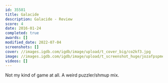 ```yaml
---
id: 35581
title: Galacide
description: Galacide - Review
score: 4
date: 2016-01-24
completed: true
awards: []
modified_date: 2022-07-04
screenshots: []
cover: //images.igdb.com/igdb/image/upload/t_cover_big/co2kf3.jpg
image: //images.igdb.com/igdb/image/upload/t_screenshot_huge/jozafpspmeuufovby34z.jpg
videos: []
---
```

Not my kind of game at all. A weird puzzler/shmup mix.